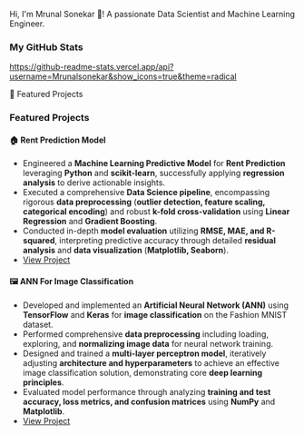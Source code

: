 Hi, I'm Mrunal Sonekar 👋! A passionate Data Scientist and Machine Learning Engineer.

### My GitHub Stats
https://github-readme-stats.vercel.app/api?username=Mrunalsonekar&show_icons=true&theme=radical

 🌟 Featured Projects

### Featured Projects

#### 🏠 Rent Prediction Model
- Engineered a **Machine Learning Predictive Model** for **Rent Prediction** leveraging **Python** and **scikit-learn**, successfully applying **regression analysis** to derive actionable insights.
- Executed a comprehensive **Data Science pipeline**, encompassing rigorous **data preprocessing** (**outlier detection, feature scaling, categorical encoding**) and robust **k-fold cross-validation** using **Linear Regression** and **Gradient Boosting**.
- Conducted in-depth **model evaluation** utilizing **RMSE, MAE, and R-squared**, interpreting predictive accuracy through detailed **residual analysis** and **data visualization** (**Matplotlib, Seaborn**).
- [View Project](https://github.com/Mrunalsonekar/Rent-Prediction-Model)

#### 🖼️ ANN For Image Classification
- Developed and implemented an **Artificial Neural Network (ANN)** using **TensorFlow** and **Keras** for **image classification** on the Fashion MNIST dataset.
- Performed comprehensive **data preprocessing** including loading, exploring, and **normalizing image data** for neural network training.
- Designed and trained a **multi-layer perceptron model**, iteratively adjusting **architecture and hyperparameters** to achieve an effective image classification solution, demonstrating core **deep learning principles**.
- Evaluated model performance through analyzing **training and test accuracy, loss metrics, and confusion matrices** using **NumPy** and **Matplotlib**.
- [View Project](https://github.com/Mrunalsonekar/ANN-Image-Classification)
